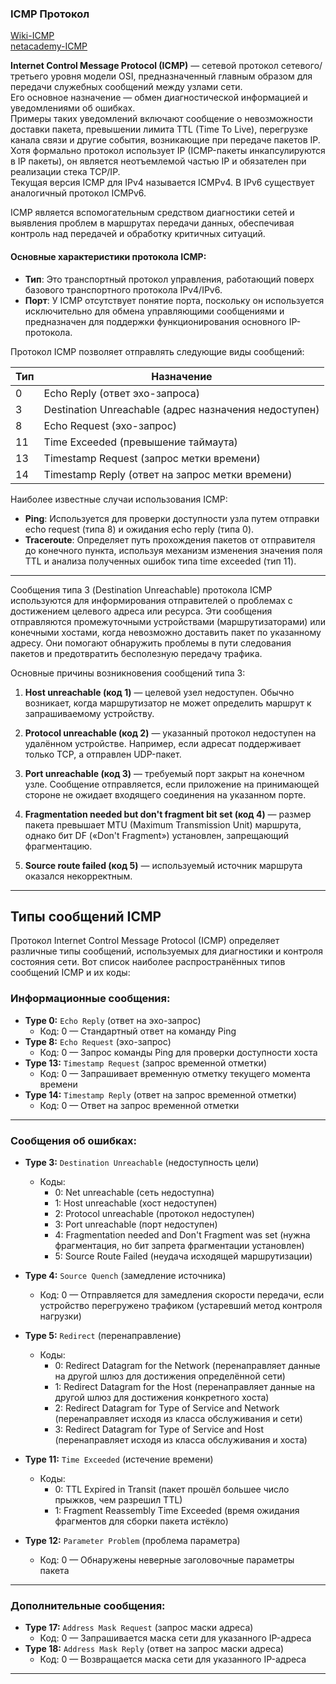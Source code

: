 ### ICMP Протокол
[Wiki-ICMP](https://ru.wikipedia.org/wiki/ICMP)
<br/> [netacademy-ICMP](https://net.academy.lv/lection/net_LS-10RU_icmp.pdf)

**Internet Control Message Protocol (ICMP)** — сетевой протокол сетевого/третьего уровня модели OSI, предназначенный главным образом для передачи служебных сообщений между узлами сети. 
<br/> Его основное назначение — обмен диагностической информацией и уведомлениями об ошибках. 
<br/> Примеры таких уведомлений включают сообщение о невозможности доставки пакета, превышении лимита TTL (Time To Live), перегрузке канала связи и другие события, возникающие при передаче пакетов IP.
<br/> Хотя формально протокол использует IP (ICMP-пакеты инкапсулируются в IP пакеты), он является неотъемлемой частью IP и обязателен при реализации стека TCP/IP. 
<br/> Текущая версия ICMP для IPv4 называется ICMPv4. В IPv6 существует аналогичный протокол ICMPv6.

ICMP является вспомогательным средством диагностики сетей и выявления проблем в маршрутах передачи данных, обеспечивая контроль над передачей и обработку критичных ситуаций.

#### Основные характеристики протокола ICMP:

- **Тип**: Это транспортный протокол управления, работающий поверх базового транспортного протокола IPv4/IPv6.
- **Порт**: У ICMP отсутствует понятие порта, поскольку он используется исключительно для обмена управляющими сообщениями и предназначен для поддержки функционирования основного IP-протокола.
  
Протокол ICMP позволяет отправлять следующие виды сообщений:

| Тип | Назначение |
|-----|------------|
| 0   | Echo Reply (ответ эхо-запроса) |
| 3   | Destination Unreachable (адрес назначения недоступен) |
| 8   | Echo Request (эхо-запрос)     |
| 11  | Time Exceeded (превышение таймаута) |
| 13  | Timestamp Request (запрос метки времени) |
| 14  | Timestamp Reply (ответ на запрос метки времени) |

Наиболее известные случаи использования ICMP:

- **Ping**: Используется для проверки доступности узла путем отправки echo request (типа 8) и ожидания echo reply (типа 0).
- **Traceroute**: Определяет путь прохождения пакетов от отправителя до конечного пункта, используя механизм изменения значения поля TTL и анализа полученных ошибок типа time exceeded (тип 11).

---

Сообщения типа 3 (Destination Unreachable) протокола ICMP используются для информирования отправителей о проблемах с достижением целевого адреса или ресурса. Эти сообщения отправляются промежуточными устройствами (маршрутизаторами) или конечными хостами, когда невозможно доставить пакет по указанному адресу. Они помогают обнаружить проблемы в пути следования пакетов и предотвратить бесполезную передачу трафика.

Основные причины возникновения сообщений типа 3:

1. **Host unreachable (код 1)** — целевой узел недоступен. Обычно возникает, когда маршрутизатор не может определить маршрут к запрашиваемому устройству.
   
2. **Protocol unreachable (код 2)** — указанный протокол недоступен на удалённом устройстве. Например, если адресат поддерживает только TCP, а отправлен UDP-пакет.

3. **Port unreachable (код 3)** — требуемый порт закрыт на конечном узле. Сообщение отправляется, если приложение на принимающей стороне не ожидает входящего соединения на указанном порте.

4. **Fragmentation needed but don't fragment bit set (код 4)** — размер пакета превышает MTU (Maximum Transmission Unit) маршрута, однако бит DF («Don't Fragment») установлен, запрещающий фрагментацию.

5. **Source route failed (код 5)** — используемый источник маршрута оказался некорректным.

---

## Типы сообщений ICMP

Протокол Internet Control Message Protocol (ICMP) определяет различные типы сообщений, используемых для диагностики и контроля состояния сети. Вот список наиболее распространённых типов сообщений ICMP и их коды:

### Информационные сообщения:

- **Type 0:** `Echo Reply` (ответ на эхо-запрос)
  - Код: 0 — Стандартный ответ на команду Ping
- **Type 8:** `Echo Request` (эхо-запрос)
  - Код: 0 — Запрос команды Ping для проверки доступности хоста
- **Type 13:** `Timestamp Request` (запрос временной отметки)
  - Код: 0 — Запрашивает временную отметку текущего момента времени
- **Type 14:** `Timestamp Reply` (ответ на запрос временной отметки)
  - Код: 0 — Ответ на запрос временной отметки

---

### Сообщения об ошибках:

- **Type 3:** `Destination Unreachable` (недоступность цели)
  - Коды:
    - 0: Net unreachable (сеть недоступна)
    - 1: Host unreachable (хост недоступен)
    - 2: Protocol unreachable (протокол недоступен)
    - 3: Port unreachable (порт недоступен)
    - 4: Fragmentation needed and Don't Fragment was set (нужна фрагментация, но бит запрета фрагментации установлен)
    - 5: Source Route Failed (неудача исходящей маршрутизации)
    
- **Type 4:** `Source Quench` (замедление источника)
  - Код: 0 — Отправляется для замедления скорости передачи, если устройство перегружено трафиком (устаревший метод контроля нагрузки)

- **Type 5:** `Redirect` (перенаправление)
  - Коды:
    - 0: Redirect Datagram for the Network (перенаправляет данные на другой шлюз для достижения определённой сети)
    - 1: Redirect Datagram for the Host (перенаправляет данные на другой шлюз для достижения конкретного хоста)
    - 2: Redirect Datagram for Type of Service and Network (перенаправляет исходя из класса обслуживания и сети)
    - 3: Redirect Datagram for Type of Service and Host (перенаправляет исходя из класса обслуживания и хоста)

- **Type 11:** `Time Exceeded` (истечение времени)
  - Коды:
    - 0: TTL Expired in Transit (пакет прошёл большее число прыжков, чем разрешил TTL)
    - 1: Fragment Reassembly Time Exceeded (время ожидания фрагментов для сборки пакета истёкло)

- **Type 12:** `Parameter Problem` (проблема параметра)
  - Код: 0 — Обнаружены неверные заголовочные параметры пакета

---

### Дополнительные сообщения:

- **Type 17:** `Address Mask Request` (запрос маски адреса)
  - Код: 0 — Запрашивается маска сети для указанного IP-адреса
- **Type 18:** `Address Mask Reply` (ответ на запрос маски адреса)
  - Код: 0 — Возвращается маска сети для указанного IP-адреса

---



